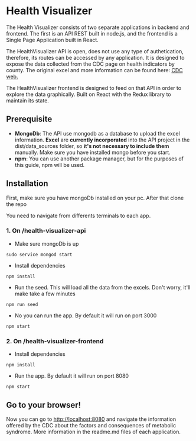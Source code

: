 # Health Visualizer

The Health Visualizer consists of two separate applications in backend and frontend. The first is an API REST built in node.js, and the frontend is a Single Page Application built in React.

The HealthVisualizer API is open, does not use any type of authetication, therefore, its routes can be accessed by any application. It is designed to expose the data collected from the CDC page on health indicators by county. The original excel and more information can be found here:  [CDC web.](https://www.cdc.gov/diabetes/data/countydata/countydataindicators.html)

The HealthVisualizer frontend is designed to feed on that API in order to explore the data graphically. Built on React with the Redux library to maintain its state.

## Prerequisite

- **MongoDb**: The API use mongodb as a database to upload the excel information. **Excel** are **currently incorporated** into the API project in the dist/data_sources folder, so **it's not necessary to include them** manually. Make sure you have installed mongo before you start.
- **npm**: You can use another package manager, but for the purposes of this guide, npm will be used.

## Installation

First, make sure you have mongoDb installed on your pc. After that clone the repo

You need to navigate from differents terminals to each app.  
### 1. On /health-visualizer-api
- Make sure mongoDb is up
```
sudo service mongod start
```

- Install dependencies
```
npm install
```


- Run the seed. This will load all the data from the excels. Don't worry, it'll make take a few minutes
```
npm run seed
```

- No you can run the app. By default it will run on port 3000
```
npm start
```

### 2. On /health-visualizer-frontend
- Install dependencies
```
npm install
```
- Run the app. By default it will run on port 8080
```
npm start
```

## Go to your browser!
Now you can go to [http://localhost:8080](http://localhost:8080) and navigate the information offered by the CDC about the factors and consequences of metabolic syndrome. More information in the readme.md files of each application.

